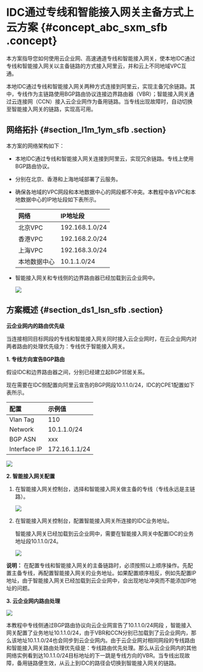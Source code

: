 # IDC通过专线和智能接入网关主备方式上云方案 {#concept_abc_sxm_sfb .concept}

本方案指导您如何使用云企业网、高速通道专线和智能接入网关，使本地IDC通过专线和智能接入网关以主备链路的方式接入阿里云，并和云上不同地域VPC互通。

本地IDC通过专线和智能接入网关两种方式连接到阿里云，实现主备冗余链路。其中，专线作为主链路使用BGP路由协议连接边界路由器（VBR）；智能接入网关通过云连接网（CCN）接入云企业网作为备用链路。当专线出现故障时，自动切换至智能接入网关的链路，实现高可用。

## 网络拓扑 {#section_l1m_1ym_sfb .section}

本方案的网络架构如下：

-   本地IDC通过专线和智能接入网关连接到阿里云，实现冗余链路。专线上使用BGP路由协议。
-   分别在北京、香港和上海地域部署了云服务。
-   确保各地域的VPC网段和本地数据中心的网段都不冲突。本教程中各VPC和本地数据中心的IP地址段如下表所示。

    |网络|IP地址段|
    |:-|:----|
    |北京VPC|192.168.1.0/24|
    |香港VPC|192.168.2.0/24|
    |上海VPC|192.168.3.0/24|
    |本地数据中心|10.1.1.0/24|

-   智能接入网关和专线侧的边界路由器已经加载到云企业网中。

    ![](http://static-aliyun-doc.oss-cn-hangzhou.aliyuncs.com/assets/img/60922/155651591330839_zh-CN.png)


## 方案概述 {#section_ds1_lsn_sfb .section}

**云企业网内的路由优先级**

当连接相同目标网段的专线和智能接入网关同时接入云企业网时，在云企业网内对两者路由的处理优先级为：专线优于智能接入网关。

**1. 专线方向宣告BGP路由**

假设IDC和边界路由器之间，分别已经建立起BGP邻居关系。

现在需要在IDC侧配置向阿里云宣告的BGP网段10.1.1.0/24，IDC的CPE1配置如下表所示。

|配置|示例值|
|:-|:--|
|Vlan Tag|110|
|Network|10.1.1.0/24|
|BGP ASN|xxx|
|Interface IP|172.16.1.1/24|

![](http://static-aliyun-doc.oss-cn-hangzhou.aliyuncs.com/assets/img/60922/155651591330840_zh-CN.png)

**2. 智能接入网关配置** 

1.  在智能接入网关控制台，选择和智能接入网关做主备的专线（专线永远是主链路）。

    ![](http://static-aliyun-doc.oss-cn-hangzhou.aliyuncs.com/assets/img/60922/155651591330841_zh-CN.png)

2.  在智能接入网关控制台，配置智能接入网关所连接的IDC业务地址。

    智能接入网关已经加载到云企业网中，需要在智能接入网关中配置IDC的业务地址段10.1.1.0/24。

    ![](http://static-aliyun-doc.oss-cn-hangzhou.aliyuncs.com/assets/img/60922/155651591330842_zh-CN.png)


**说明：** 在配置专线和智能接入网关的主备链路时，必须按照以上顺序操作。先配置主备专线，再配置智能接入网关的业务地址。如果配置顺序相反，例如先配置IP地址，由于智能接入网关已经加载到云企业网中，会出现地址冲突而不能添加IP地址的问题。

**3. 云企业网内路由处理**

![](http://static-aliyun-doc.oss-cn-hangzhou.aliyuncs.com/assets/img/60922/155651591330843_zh-CN.png)

本教程中专线侧通过BGP路由协议向云企业网宣告了10.1.1.0/24网段 ，智能接入网关配置了业务地址10.1.1.0/24，由于VBR和CCN分别已加载到了云企业网内，那么该地址10.1.1.0/24也会同步到云企业网内。由于云企业网对相同网段的专线路由和智能接入网关路由处理优先级是：专线路由优先处理。那么从云企业网内的其他网络实例看到达10.1.1.0/24目标地址的下一跳是专线方向的VBR。当专线出现故障，备用链路便生效，从云上到IDC的路径会切换到智能接入网关的链路。

